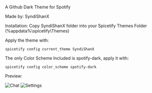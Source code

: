 A Github Dark Theme for Spotify

Made by: SyndiShanX

Installation:
Copy SyndiShanX folder into your Spicetify Themes Folder (%appdata%\spicetify\Themes)

Apply the theme with:

`spicetify config current_theme SyndiShanX`

The only Color Scheme Included is spotify-dark, apply it with:

`spicetify config color_scheme spotify-dark`

Preview:

![Chat](https://syndishanx.github.io/Spotify-Dark/Images/Spotify-Dark-Home.png)
![Settings](https://syndishanx.github.io/Spotify-Dark/Images/Spotify-Dark-Playlist.png)
